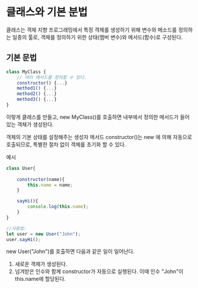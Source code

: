 # 클래스와 기본 분법
클래스는 객체 지향 프로그래밍에서 특정 객체를 생성하기 위해 변수와 메소드를 정의하는 일종의 툴로, 객체를 정의하기 위한 상태(멤버 변수)와 메서드(함수)로 구성된다. 

## 기본 문법
``` jsx
class MyClass {
    // 여러 메서드를 정의할 수 있다. 
    constructor() {...}
    method1() {...}
    method2() {...}
    method3() {...}
}
```

이렇게 클래스를 만들고, new MyClass()를 호출하면 내부에서 정의한 메서드가 들어 있는 객체가 생성된다. 
 
 객체의 기본 상태를 설정해주는 생성자 메서드 constructor()는 new 에 의해 자동으로 호출되므로, 특별한 절차 없이 객체를 초기화 할 수 있다. 

 예시
 ``` jsx
 class User{
     
     constructor(name){
         this.name = name;
     }

     sayHi(){
         console.log(this.name);
     }
 }

 //사용법:
 let user = new User("John");
 user.sayHi();
 ```

 new User("John")를 호출하면 다음과 같은 일이 일어난다. 
 1. 새로운 객체가 생성된다.
 2. 넘겨받은 인수와 함께 constructor가 자동으로 실행된다. 이때 인수 "John"이 this.name에 할당된다. 

